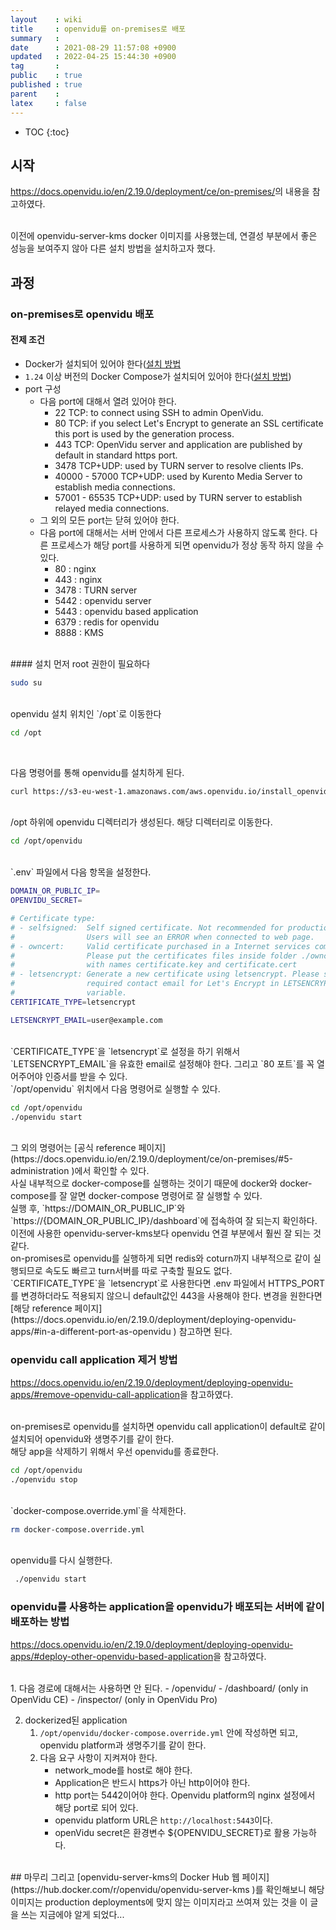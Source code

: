 ```yaml
---
layout    : wiki
title     : openvidu를 on-premises로 배포
summary   : 
date      : 2021-08-29 11:57:08 +0900
updated   : 2022-04-25 15:44:30 +0900
tag       : 
public    : true
published : true
parent    : 
latex     : false
---
```

* TOC
{:toc}


## 시작
<https://docs.openvidu.io/en/2.19.0/deployment/ce/on-premises/>의 내용을 참고하였다.  

<br>
이전에 openvidu-server-kms docker 이미지를 사용했는데, 연결성 부분에서 좋은 성능을 보여주지 않아 다른 설치 방법을 설치하고자 했다.  


## 과정

### on-premises로 openvidu 배포

#### 전제 조건
- Docker가 설치되어 있어야 한다([설치 방법](https://docs.docker.com/engine/install/ubuntu/#install-using-the-repository)
- `1.24` 이상 버전의 Docker Compose가 설치되어 있어야 한다([설치 방법](https://docs.docker.com/compose/install/))
- port 구성
	- 다음 port에 대해서 열려 있어야 한다.
		- 22 TCP: to connect using SSH to admin OpenVidu.
		- 80 TCP: if you select Let's Encrypt to generate an SSL certificate this port is used by the generation process.
		- 443 TCP: OpenVidu server and application are published by default in standard https port.
		- 3478 TCP+UDP: used by TURN server to resolve clients IPs.
		- 40000 - 57000 TCP+UDP: used by Kurento Media Server to establish media connections.
		- 57001 - 65535 TCP+UDP: used by TURN server to establish relayed media connections.
	- 그 외의 모든 port는 닫혀 있어야 한다.
	- 다음 port에 대해서는 서버 안에서 다른 프로세스가 사용하지 않도록 한다. 다른 프로세스가 해당 port를 사용하게 되면 openvidu가 정상 동작 하지 않을 수 있다.
		- 80 : nginx
		- 443 : nginx
		- 3478 : TURN server
		- 5442 : openvidu server
		- 5443 : openvidu based application
		- 6379 : redis for openvidu
		- 8888 : KMS
	
	
<br>
#### 설치
먼저 root 권한이 필요하다

```sh
sudo su
```

<br>
openvidu 설치 위치인 `/opt`로 이동한다

```sh
cd /opt
```

<br>

다음 명령어를 통해 openvidu를 설치하게 된다.

```sh
curl https://s3-eu-west-1.amazonaws.com/aws.openvidu.io/install_openvidu_latest.sh | bash
```

<br>
/opt 하위에 openvidu 디렉터리가 생성된다. 해당 디렉터리로 이동한다.

```sh
cd /opt/openvidu
```

<br>
`.env` 파일에서 다음 항목을 설정한다.

```sh
DOMAIN_OR_PUBLIC_IP=
OPENVIDU_SECRET=

# Certificate type:
# - selfsigned:  Self signed certificate. Not recommended for production use.
#                Users will see an ERROR when connected to web page.
# - owncert:     Valid certificate purchased in a Internet services company.
#                Please put the certificates files inside folder ./owncert
#                with names certificate.key and certificate.cert
# - letsencrypt: Generate a new certificate using letsencrypt. Please set the
#                required contact email for Let's Encrypt in LETSENCRYPT_EMAIL
#                variable.
CERTIFICATE_TYPE=letsencrypt

LETSENCRYPT_EMAIL=user@example.com
```

<br>
`CERTIFICATE_TYPE`을 `letsencrypt`로 설정을 하기 위해서 `LETSENCRYPT_EMAIL`을 유효한 email로 설정해야 한다. 
그리고 `80 포트`를 꼭 열어주어야 인증서를 받을 수 있다.

<br>
`/opt/openvidu` 위치에서 다음 명령어로 실행할 수 있다.

```sh
cd /opt/openvidu
./openvidu start
```

<br>
그 외의 명령어는 [공식 reference 페이지](https://docs.openvidu.io/en/2.19.0/deployment/ce/on-premises/#5-administration )에서 확인할 수 있다.

<br>
사실 내부적으로 docker-compose를 실행하는 것이기 때문에 docker와 docker-compose를 잘 알면 docker-compose 명령어로 잘 실행할 수 있다.

<br>
실행 후, `https://DOMAIN_OR_PUBLIC_IP`와 `https://{DOMAIN_OR_PUBLIC_IP}/dashboard`에 접속하여 잘 되는지 확인하다.

<br>
이전에 사용한 openvidu-server-kms보다 openvidu 연결 부분에서 훨씬 잘 되는 것 같다.

<br>
on-promises로 openvidu를 실행하게 되면 redis와 coturn까지 내부적으로 같이 실행되므로 속도도 빠르고 turn서버를 따로 구축할 필요도 없다.

<br>
`CERTIFICATE_TYPE`을 `letsencrypt`로 사용한다면 .env 파일에서 HTTPS_PORT를 변경하더라도 적용되지 않으니 default값인 443을 사용해야 한다.  
변경을 원한다면 [해당 reference 페이지](https://docs.openvidu.io/en/2.19.0/deployment/deploying-openvidu-apps/#in-a-different-port-as-openvidu ) 참고하면 된다.


### openvidu call application 제거 방법
<https://docs.openvidu.io/en/2.19.0/deployment/deploying-openvidu-apps/#remove-openvidu-call-application>을 참고하였다.  

<br>
on-premises로 openvidu를 설치하면 openvidu call application이 default로 같이 설치되어 openvidu와 생명주기를 같이 한다.

<br>
해당 app을 삭제하기 위해서 우선 openvidu를 종료한다.

```sh
cd /opt/openvidu
./openvidu stop
```

<br>
`docker-compose.override.yml`을 삭제한다.

```sh
rm docker-compose.override.yml
```

<br>
openvidu를 다시 실행한다.

```sh
 ./openvidu start 
```


### openvidu를 사용하는 application을 openvidu가 배포되는 서버에 같이 배포하는 방법

<https://docs.openvidu.io/en/2.19.0/deployment/deploying-openvidu-apps/#deploy-other-openvidu-based-application>을 참고하였다.  

<br>
1.  다음 경로에 대해서는 사용하면 안 된다.
	- /openvidu/
	- /dashboard/ (only in OpenVidu CE)
	- /inspector/ (only in OpenVidu Pro)

2. dockerized된 application
	1. `/opt/openvidu/docker-compose.override.yml` 안에 작성하면 되고, openvidu platform과 생명주기를 같이 한다.
	2. 다음 요구 사항이 지켜져야 한다.
		- network_mode를 host로 해야 한다.
		- Application은 반드시 https가 아닌 http이어야 한다.
		- http port는 5442이어야 한다. Openvidu platform의 nginx 설정에서 해당 port로 되어 있다.
		- openvidu platform URL은 `http://localhost:5443`이다.
		- openVidu secret은 환경변수 ${OPENVIDU_SECRET}로 활용 가능하다.


<br>
## 마무리
그리고 [openvidu-server-kms의 Docker Hub 웹 페이지](https://hub.docker.com/r/openvidu/openvidu-server-kms )를 확인해보니 해당 이미지는 production deployments에 맞지 않는 이미지라고 쓰여져 있는 것을 이 글을 쓰는 지금에야 알게 되었다...


